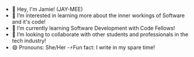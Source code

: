 
- 👋 Hey, I'm Jamie! (JAY-MEE)
- 👀 I’m interested in learning more about the inner workings of Software and it's code! 
- 🌱 I’m currently learning Software Development with Code Fellows!
- 💞️ I’m looking to collaborate with other students and professionals in the tech industry! 
- 😄 Pronouns: She/Her
-⚡Fun fact: I write in my spare time!
